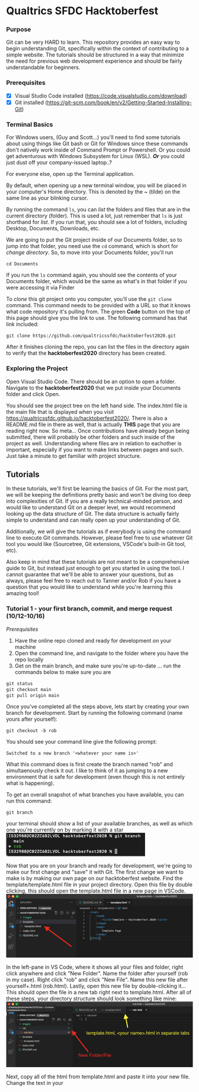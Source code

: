 # Qualtrics SFDC Hacktoberfest

### Purpose
Git can be very HARD to learn. This repository provides an easy way to begin understanding Git, specifically within the context of contributing to a simple website. The tutorials should be structured in a way that minimize the need for previous web development experience and should be fairly understandable for beginners.

### Prerequisites
- [x] Visual Studio Code installed (https://code.visualstudio.com/download)
- [x] Git installed (https://git-scm.com/book/en/v2/Getting-Started-Installing-Git)

### Terminal Basics
For Windows users, (Guy and Scott...) you'll need to find some tutorials about using things like Git bash or Git for Windows since these commands don't natively work inside of Command Prompt or Powershell. Or you could get adventurous with Windows Subsystem for Linux (WSL). ***Or*** you could just dust off your company-issued laptop..?

For everyone else, open up the Terminal application.

By default, when opening up a new terminal window, you will be placed in your computer's Home directory. This is denoted by the ~ (tilde) on the same line as your blinking cursor.

By running the  command ```ls```, you can *list* the folders and files that are in the current directory (folder). This is used a lot, just remember that ```ls``` is just shorthand for *list*. If you run that, you should see a lot of folders, including Desktop, Documents, Downloads, etc.

We are going to put the Git project inside of our Documents folder, so to jump into that folder, you need use the ```cd``` command, which is short for *change directory*. So, to move into your Documents folder, you'll run

```
cd Documents
```

If you run the ```ls``` command again, you should see the contents of your Documents folder, which would be the same as what's in that folder if you were accessing it via Finder

To *clone* this git project onto you computer, you'll use the ```git clone``` command. This command needs to be provided with a URL so that it knows what code repository it's pulling from. The green **Code** button on the top of this page should give you the link to use. The following command has that link included:

```
git clone https://github.com/qualtricssfdc/hacktoberfest2020.git
```

After it finishes cloning the repo, you can list the files in the directory again to verify that the **hacktoberfest2020** directory has been created.

### Exploring the Project
Open Visual Studio Code. There should be an option to open a folder. Navigate to the **hacktoberfest2020** that we put inside your Documents folder and click Open.

You should see the project tree on the left hand side. The index.html file is the main file that is displayed when you visit https://qualtricssfdc.github.io/hacktoberfest2020/. There is also a README.md file in there as well, that is actually **THIS** page that you are reading right now. So meta... Once contributions have already begun being submitted, there will probably be other folders and such inside of the project as well. Understanding where files are in relation to eachother is important, especially if you want to make links between pages and such. Just take a minute to get familiar with project structure.

## Tutorials
In these tutorials, we'll first be learning the basics of Git. For the most part, we will be keeping the definitions pretty basic and won't be diving too deep into complexities of Git. If you are a really technical-minded person, and would like to understand Git on a deeper level, we would recommend looking up the data structure of Git. The data structure is actually fairly simple to understand and can really open up your understanding of Git.

Additionally, we will give the tutorials as if everybody is using the command line to execute Git commands. However, please feel free to use whatever Git tool you would like (Sourcetree, Git extensions, VSCode's built-in Git tool, etc).

Also keep in mind that these tutorials are not meant to be a comprehensive guide to Git, but instead just enough to get you started in using the tool. I cannot guarantee that we'll be able to answer your questions, but as always, please feel free to reach out to Tanner and/or Rob if you have a question that you would like to understand while you're learning this amazing tool!

### Tutorial 1 - your first branch, commit, and merge request (10/12-10/16)
*Prerequisites*
1. Have the online repo cloned and ready for development on your machine
2. Open the command line, and navigate to the folder where you have the repo locally
3. Get on the main branch, and make sure you're up-to-date ... run the commands below to make sure you are
```
git status
git checkout main
git pull origin main
```

Once you've completed all the steps above, lets start by creating your own branch for development. Start by running the following command (name yours after yourself):
```
git checkout -b rob
```
You should see your command line give the following prompt:
```
Switched to a new branch '<whatever your name is>'
```
What this command does is first create the branch named "rob" and simultaenously check it out. I like to think of it as jumping to a new environment that is safe for development (even though this is not entirely what is happening).

To get an overall snapshot of what branches you have available, you can run this command:
```
git branch
```
your terminal should show a list of your available branches, as well as which one you're currently on by marking it with a star
![git branch](images/git-branch.png)

Now that you are on your branch and ready for development, we're going to make our first change and "save" it with Git. The first change we want to make is by making our own page on our hacktoberfest website. Find the template/template.html file in your project directory. Open this file by double clicking, this should open the template.html file in a new page in VSCode.
![template.html file](images/template-html.png) 

In the left-pane in VS Code, where it shows all your files and folder, right click anywhere and click "New Folder". Name the folder after yourself (rob in my case). Right click "rob" and click "New File". Name this new file after yourself+.html (rob.html). Lastly, open this new file by double-clicking it... This should open the file in a new tab right next to template.html. After all of these steps, your directory structure should look something like mine:
![directory structure](images/setup.png)

Next, copy all of the html from template.html and paste it into your new file. Change the text in your <title> and <body> tags to whatever you would like, feel free to flex on the rest of us if you want to make something really detailed and/or pretty! Make sure to save the change in VS Code with Command+S (control+S if Windows) I'll keep mine simple:
![directory structure](images/rob-html.png)

We're now ready to make our first commit. Before we do that, lets see where we're at with Git by running the following command:
```
git status
```
You should see something similar to the following:
![modified file](images/modified-file.png)
Notice you are on your branch, and we have changes not staged for commit in the rob/rob.html file

Lets stage ALL changes by running this command:
```
git add .
git status
```
You should now see your folder/file staged and ready to be committed. Commit this change and a message with this command:
```
git commit -m "committing my first change!"
```
*everything in the quotation marks is a message that is attached to the commit for documentation purposes*

Lets do a quick recap of everything we just did:
1. We got the project ready for setup, cloned repo, downloaded VSCode, etc
2. We created our first branch for development (branching off of main branch)
3. We added a folder/file and wrote some html code in the file and saved it
4. We staged this change and committed it to Git

Now, everything we have coded is saved locally on our machine, and Git has a snapshop of where the project is up to this point, but if I attempted to go to the website online and see my page, all I would get is a 404 (page not found). This is because even though our page is saved on our machine, it is not yet in Production. We are going to get this new page we've made into Production by doing what is called a Merge Request. (GitHub calls it a Pull Request, GitLab calls it a Merge Request. Since we use GitLab in our SFDC org, we will start using the term Merge Request, but keep in mind that people have different terminology for this same command).

Run this command to get the code from our machine into GitHub online, please don't push to Rob's branch on GitHub:
```
git push origin rob (change "rob" to your branch name)
```
This command is actually copying your branch and code that is stored on this branch to GitHub, and in GitHub we will make a request to merge those changes into the main branch (think of main like Production in SFDC).
*This is where things tend to go wrong, please if you get stuck, reach out to Tanner or Rob and we will help you troubleshoot it*

Now navigate to the following URL:
https://github.com/qualtricssfdc/hacktoberfest2020

You should see a message at the top that says something similar to this:
![pushed change](images/pushed-change.png)
Click the "Compare and Pull Request" button.

You should see a new page open that looks like this:
![first merge request](images/merge-request-1.png)
Do the following:
1. Make sure there is the "Able to merge" message at the top, stop and ask Tanner or Rob if you see something else
2. Fill out a title for the merge request, and write a message for the person reviewing your changes
3. fill out the "Reviewers" and "Assignees" portion on the right-hand side of the page
4. click the "Create pull request" button
5. Post in the #sfdc-hacktoberfest channel tagging Tanner and asking him to review your merge request!

Lastly -
Once Tanner has approved your merge request, you will actually need to merge it by clicking the "Pull Requests" tab at the top of GitHub. Find your Pull Request, and click the big, green, "Merge Pull Request" button... it is about halfway down the page.

As soon as your changes have been merged into main, you should be able to navigate to your page on the online site and see your changes. Keep in mind that this takes about 15-20 minutes to update the "Main" branch after merging your changes.

Your page on the site - don't forget to change the /rob/rob.html -> /your-name/your-name.html
https://qualtricssfdc.github.io/hacktoberfest2020/rob/rob.html

*This concludes tutorial #1*

### Tutorial 2 - first merge conflict (10/19-10/23)

To start off, we are going to make two branches off of the branch we made in tutorial 1. If you followed along, the branch in question should be the same as your name. Using either commands or the VSCode git tools, switch to that branch.
```
git checkout *<name of your branch>*
```
Using the commands learned in tutorial 1, make two branches off of the personal branch you made, one following the naming convention ```tutorial2-YOURNAME``` and another one folling the naming convention ```tutorial2-YOURNAME-AdditionalChanges```. Checkout that first new branch so that we can start making some changes!

Let's spruce up that personal page that we made in the first tutorial. If you didn't decide to flex hard on all of us by getting fancy with that page in the first tutorial, your page should be something similar to this:
![file before changes](images/tutorial2/tutorial2-before-changes.png)

To make things easier, we are just going to include the same styling system that was used to make the main page (index.html). Locate the index.html file in the root of the git project and steal this line from between the ```<head>``` tags:
![borrow from index](images/tutorial2/tutorial2-borrow-from-index.png)

Paste it into the personal page that you made, right after the ```<title>``` tags, like such:
![add css styles](images/tutorial2/tutorial2-add-css-styles.png)

To make the page look a bit nicer, we could add a background color and maybe center the text in the middle of the screen and make it bigger and more noticeable. This code should do just that if we get rid of the old text and drop in this new code, in between the ```<body>``` tags:
```
<!-- Page Content -->
<div class="flex content-center justify-center h-screen" style="background-color: #143756;">
    <div class="flex flex-col justify-center content-center">
        <span class="text-4xl text-gray-300">
            So excited to add a bunch of cool things to my page!
        </span>                
    </div>
</div>
```
The resulting file should look something like this. Feel free to change the actual message text to anything you'd like!
![finished file](images/tutorial2/tutorial2-finished-file-with-message.png)

Go ahead and commit those changes so that we can get to merging them in with your personal branch

Switch back to your personal branch (should just be called your name) so that we can practice merging. Just for some context, when we made the merge request last time in GitHub, that actually was just a formalized process for merging branches together. When there aren't specific acces restrictions placed on a branch, you can actually just merge any branches you want and the just push those changes straight to the remote server without needing to go through the merge request process. That's kind of a no-no, though, when working with a team, since you may just end up destroying someone else's work. However, even if you are working on a shared git repository, if you are the *only* one working on a branch, there really isn't much concern over what you do and do not merge; you can only hurt yourself, not anyone else! So, to practice handling merge conflicts, we will force the conflict manually so that we can easily (and safely) see the process.

Let's merge this ```tutorial2-YOURNAME``` branch into the personal branch we made in the last tutorial. Switch to that branch, either via VSCode or the command line. Once there, we can do the merge in a couple of ways. VSCode does offer a way to do merging via the Git Changes tab on the left hand side of VSCode, third icon down. you should be able to click the ellipsis (three dots) icon in the top right of that pane and click the ```Branch -> Merge Branch...``` option: 
![merge branch in VSCode](images/tutorial2/tutorial2-merge-branch-vscode.png)
Alternatively, you could run the following command, substituting in your actual name:
```
git merge tutorial2-YOURNAME
```

This should merge that branch we just made style changes to in with our personal branch. If you did everything right, it should just auto-merge. Awesome!

Switch back into that *second* branch we made earlier called ```tutorial2-YOURNAME-AdditionalChanges```.

Because this branch was created *before* we made those style changes and committed them to your personal branch, you should be seeing the old version of the file without any fancy styling or anything. In this hypothetical example, let's imagine that you were working on this project with someone else and you both were assigned to make changes to this same page for different reasons. While your changes may be completely unrelated, they could still be modifying the same file in different ways. To test what it looks like when two people branch off from the same branch and then merge back into it, we are going to make a simple edit to this file. Let's just change the text that we previously had written in there to a different message. Here's what I ended up doing:
![additional changes](images/tutorial2/tutorial2-additional-changes-branch.png)

Save that file, commit it, and then switch back to the personal branch.

Now, repeat the process that you went through to merge that ```tutorial2-YOURNAME``` branch in with your personal branch, but this time, make sure to merge the ```tutorial2-YOURNAME-AdditionalChanges``` instead.

Once you've ran the command or hit the button in VSCode, you should be confronted with a ..... **MERGE CONFLICT**. Oh no!

If you're still sitting in the ```YOURNAME.html``` file, you should see some cool highlighting being done by VSCode. Where ever your code changes overlapped, you'll have the option to either accept the current changes, accept the incoming changes, accept both, or compare them. 
![merge conflicts](images/tutorial2/tutorial2-merge-conflicts.png)

In this instance, let's combine the new message that we just made with the cool style changes we made previously. Hit the Accept Both Changes button and then manually replace the text from our style changes with the new text we add in our really basic changes just barely. The before and after of this file should result in something that went from the version on the left to the merged version on the right:
![accepted both changes](images/tutorial2/tutorial2-accept-both.png)

After making sure you've saved that merged file, we now need to *stage* the changes we just made. This is basically saying that we feel the merge conflicts for that particular file are resolved and ready to commit. To stage those changes, use the VSCode Git panel to navigate to the changed file and then right click on it and navigate to ```Stage Changes```
![stage changes](images/tutorial2/tutorial2-stage-merge-changes.png)

After that is done, go ahead and commit the changes and push it to the remote server!

To wrap up this tutorial, submit another merge request in GitHub to have these new style changes deployed to production.
